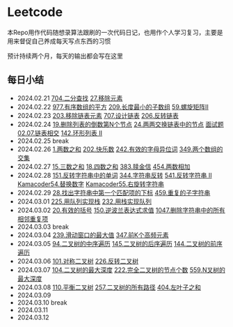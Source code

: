 # Leetcode

本Repo用作代码随想录算法跟刷的一次代码日记，也用作个人学习复习，主要是用来督促自己养成每天写点东西的习惯

预计持续两个月，每天的输出都会写在这里


## 每日小结

- 2024.02.21 [704.二分查找](/20240221/704.py) [27.移除元素](/20240221/27.py)
- 2024.02.22 [977.有序数组的平方](/20240222/977.py) [209.长度最小的子数组](/20240222/209.py) [59.螺旋矩阵II](/20240222/59.py)
- 2024.02.23 [203.移除链表元素](/20240223/203.py) [707.设计链表](/20240223/707.py) [206.反转链表](/20240223/206.py)
- 2024.02.24 [19.删除列表的倒数第N个节点](/20240224/19.py) [24.两两交换链表中的节点](/20240224/24.py) [面试题02.07.链表相交](/20240224/interview0207.py) [142.环形列表 II](/20240224/142.py)
- 2024.02.25 break
- 2024.02.26 [1.两数之和](/20240226/1.py) [202.快乐数](/20240226/202.py) [242.有效的字母异位词](/20240226/242.py) [349.两个数组的交集](/20240226/349.py)
- 2024.02.27 [15.三数之和](/20240227/15.py) [18.四数之和](/20240227/18.py) [383.赎金信](/20240227/383.py) [454.两数相加](/20240227/454.py)
- 2024.02.28 [151.反转字符串中的单词](/20240228/151.py) [344.字符串反转](/20240228/344.py) [541.反转字符串 II](/20240228/541.py) [Kamacoder54.替换数字](/20240228/kamacoder54.py) [Kamacoder55.右旋转字符串](/20240228/kamacoder55.py)
- 2024.02.29 [28.找出字符串中第一个匹配项的下标](/20240229/28.py) [459.重复的子字符串](/20240229/459.py)
- 2024.03.01 [225.用队列实现栈](/20240301/225.py) [232.用栈实现队列](/20240301/232.py)
- 2024.03.02 [20.有效的括号](/20240302/20.py) [150.逆波兰表达式求值](/20240302/150.py) [1047.删除字符串中的所有相邻重复项](/20240302/1047.py)
- 2024.03.03 break
- 2024.03.04 [239.滑动窗口的最大值](/20240304/239.py) [347.前K个高频元素](/20240304/347.py)
- 2024.03.05 [94.二叉树的中序遍历](/20240305/94.py) [145.二叉树的后序遍历](/20240305/145.py) [144.二叉树的前序遍历](/20240305/144.py)
- 2024.03.06 [101.对称二叉树](/20240306/101.py) [226.反转二叉树](/20240306/226.py)
- 2024.03.07 [104.二叉树的最大深度](/20240307/104.py) [222.完全二叉树的节点个数](/20240307/222.py) [559.N叉树的最大深度](/20240307/559.py)
- 2024.03.08 [110.平衡二叉树](/20240308/110.py) [257.二叉树的所有路径](/20240308/257.py) [404.左叶子之和](/20240308/404.py)
- 2024.03.09
- 2024.03.10 break
- 2024.03.11
- 2024.03.12